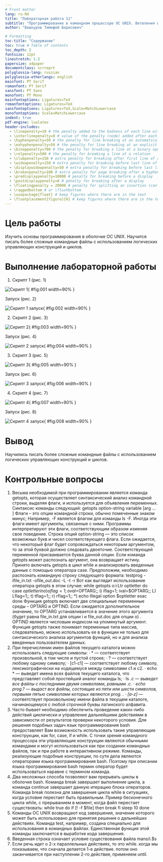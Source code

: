 ```yaml
---
# Front matter
lang: ru-RU
title: "Лабораторная работа 11"
subtitle: "Программирование в командном процессоре ОС UNIX. Ветвления и циклы"
author: "Бешкуров Тимофей Борисович"

# Formatting
toc-title: "Содержание"
toc: true # Table of contents
toc_depth: 2
fontsize: 12pt
linestretch: 1.5
papersize: a4paper
documentclass: scrreprt
polyglossia-lang: russian
polyglossia-otherlangs: english
mainfont: PT Serif
romanfont: PT Serif
sansfont: PT Sans
monofont: PT Mono
mainfontoptions: Ligatures=TeX
romanfontoptions: Ligatures=TeX
sansfontoptions: Ligatures=TeX,Scale=MatchLowercase
monofontoptions: Scale=MatchLowercase
indent: true
pdf-engine: lualatex
header-includes:
  - \linepenalty=10 # the penalty added to the badness of each line within a paragraph (no associated penalty node) Increasing the value makes tex try to have fewer lines in the paragraph.
  - \interlinepenalty=0 # value of the penalty (node) added after each line of a paragraph.
  - \hyphenpenalty=50 # the penalty for line breaking at an automatically inserted hyphen
  - \exhyphenpenalty=50 # the penalty for line breaking at an explicit hyphen
  - \binoppenalty=700 # the penalty for breaking a line at a binary operator
  - \relpenalty=500 # the penalty for breaking a line at a relation
  - \clubpenalty=150 # extra penalty for breaking after first line of a paragraph
  - \widowpenalty=150 # extra penalty for breaking before last line of a paragraph
  - \displaywidowpenalty=50 # extra penalty for breaking before last line before a display math
  - \brokenpenalty=100 # extra penalty for page breaking after a hyphenated line
  - \predisplaypenalty=10000 # penalty for breaking before a display
  - \postdisplaypenalty=0 # penalty for breaking after a display
  - \floatingpenalty = 20000 # penalty for splitting an insertion (can only be split footnote in standard LaTeX)
  - \raggedbottom # or \flushbottom
  - \usepackage{float} # keep figures where there are in the text
  - \floatplacement{figure}{H} # keep figures where there are in the text
---
```



# Цель работы

Изучить основы программирования в оболочке ОС UNIX. Научится писать более
сложные командные файлы с использованием логических управляющих конструкций
и циклов.

# Выполнение лабораторной работы

1. Скрипт 1 (рис. 1)

![Скрипт 1](images/1.png){ #fig:001 width=90% }

Запуск (рис. 2)

![Скрипт 1 запуск](images/11.png){ #fig:002 width=90% }

2. Скрипт 2 (рис. 3)

![Скрипт 2](images/2.png){ #fig:003 width=90% }

Запуск (рис. 4)

![Скрипт 2 запуск](images/22.png){ #fig:004 width=90% }

3. Скрипт 3 (рис. 5)

![Скрипт 3](images/3.png){ #fig:005 width=90% }

Запуск (рис. 6)

![Скрипт 3 запуск](images/33.png){ #fig:006 width=90% }

4. Скрипт 4 (рис. 7)

![Скрипт 4](images/4.png){ #fig:007 width=90% }

Запуск (рис. 8)

![Скрипт 4 запуск](images/44.png){ #fig:008 width=90% }

# Вывод

Научились писать более сложные командные файлы с использованием логических управляющих конструкций и циклов.


# Контрольные вопросы


1.	Весьма необходимой при программировании является команда getopts, которая осуществляет синтаксический анализ командной строки, выделяя флаги, и используется для объявления переменных. Синтаксис команды следующий: getopts option-string variable [arg ... ] Флаги – это опции командной строки, обычно помеченные знаком минус; Например, -F является флагом для команды ls -F. Иногда эти флаги имеют аргументы, связанные с ними. 
Программы интерпретируют эти флаги, соответствующим образом изменяя свое поведение.
Строка опций option-string — это список возможных букв и чисел соответствующего флага. Если ожидается, что некоторый флаг будет сопровождаться некоторым аргументом, то за этой буквой должно следовать двоеточие. Соответствующей переменной присваивается буква данной опции. Если команда getopts может распознать аргумент, она возвращает истину. Принято включать getopts в цикл while и анализировать введенные данные с помощью оператора case. Предположим, необходимо распознать командную строку следующего формата: testprog -ifile_in.txt -ofile_out.doc -L -t -r Вот как выглядит использование оператора getopts в этом случае: while getopts o:i:Ltr optletter do case $optletter in o) oflag=1; oval=$OPTARG;; i) iflag=1; ival=$OPTARG;; L) Lflag=1;; t) tflag=1;; r) rflag=1;; *) echo Illegal option $optletter esac done Функция getopts включает две специальные переменные среды – OPTARG и OPTIND. Если ожидается дополнительное значение, то OPTARG устанавливается в значение этого аргумента (будет равна file_in.txt для опции i и file_out.doc для опции o) . OPTIND является числовым индексом на упомянутый аргумент. Функция getopts также понимает переменные типа массив, следовательно, можно использовать ее в функции не только для синтаксического анализа аргументов функций, но и для анализа введенных пользователем данных.
2.	При перечислении имен файлов текущего каталога можно использовать следующие символы:
· * — соответствует произвольной, в том числе и пустой строке;
· ? — соответствует любому одному символу;
· [c1-c1] — соответствует любому символу, лексикографически на ходящемуся между символами c1 и с2.
· echo * — выведет имена всех файлов текущего каталога, что представляет собой простейший аналог команды ls;
· ls *.c — выведет все файлы с последними двумя символами, равными .c.
· echo prog.? — выдаст все файлы, состоящие из пяти или шести символов, первыми пятью символами которых являются prog. .
· [a-z]* — соответствует произвольному имени файла в текущем каталоге, начинающемуся с любой строчной буквы латинского алфавита.
3.	Часто бывает необходимо обеспечить проведение каких-либо действий циклически и управление дальнейшими действиями в зависимости от результатов проверки некоторого условия. Для решения подобных задач язык программирования bash предоставляет Вам возможность использовать такие управляющие конструкции, как for, case, if и while. С точки зрения командного процессора эти управляющие конструкции являются обычными командами и могут использоваться как при создании командных файлов, так и при работе в интерактивном режиме. Команды, реализующие подобные конструкции, по сути дела являются операторами языка программирования bash. Поэтому при описании языка программирования bash термин оператор будет использоваться наравне с термином команда.
4.	Два несложных способа позволяют вам прерывать циклы в оболочке bash. Команда break завершает выполнение цикла, а команда continue завершает данную итерацию блока операторов. Команда break полезна для завершения цикла while в ситуациях, когда условие перестает быть правильным. Пример бесконечного цикла while, с прерыванием в момент, когда файл перестает существовать:
while true do
if [! -f $file] then break
fi
sleep 10 done
5.	Команды ОС UNIX возвращают код завершения, значение которого может быть использовано для принятия решения о дальнейших действиях. Команда test, например, создана специально для использования в командных файлах. Единственная функция этой команды заключается в выработке кода завершения.
6.	Введенная строка означает условие существования файла man$s/$i.$s
7.	Если речь идет о 2-х параллельных действиях, то это while. когда мы показываем, что сначала делается 1-е действие. потом оно заканчивается при наступлении 2-го действия, применяем until.